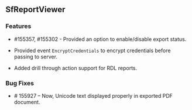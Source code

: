 ## SfReportViewer

### Features

* \#155357, #155302 - Provided an option to enable/disable export status. 

* Provided event `EncryptCredentials` to encrypt credentials before passing to server.

* Added drill through action support for RDL reports.

### Bug Fixes

* \# 155927 – Now, Unicode text displayed properly in exported PDF document.

